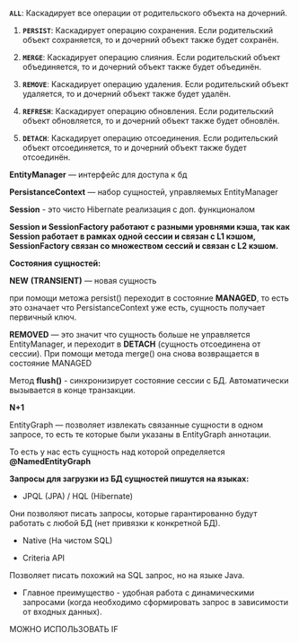 
**`ALL`**: Каскадирует все операции от родительского объекта на дочерний.

1. **`PERSIST`**: Каскадирует операцию сохранения. Если родительский объект сохраняется, то и дочерний объект также будет сохранён.
    
2. **`MERGE`**: Каскадирует операцию слияния. Если родительский объект объединяется, то и дочерний объект также будет объединён.
    
3. **`REMOVE`**: Каскадирует операцию удаления. Если родительский объект удаляется, то и дочерний объект также будет удалён.
    
4. **`REFRESH`**: Каскадирует операцию обновления. Если родительский объект обновляется, то и дочерний объект также будет обновлён.
    
5. **`DETACH`**: Каскадирует операцию отсоединения. Если родительский объект отсоединяется, то и дочерний объект также будет отсоединён.
    

  
  

**EntityManager** — интерфейс для доступа к бд

**PersistanceContext** — набор сущностей, управляемых EntityManager

**Session** - это чисто Hibernate реализация с доп. функционалом

**Session и SessionFactory работают с разными уровнями кэша, так как Session работает в рамках одной сессии и связан с L1 кэшом, SessionFactory связан со множеством сессий и связан с L2 кэшом.**

**Состояния сущностей:**

**NEW** **(TRANSIENT)** — новая сущность

при помощи метожа persist() переходит в состояние **MANAGED**, то есть это означает что PersistanceContext уже есть, сущность получает первичный ключ.

**REMOVED** — это значит что сущность больше не управляется EntityManager, и переходит в **DETACH** (сущность отсоединена от сессии). При помощи метода merge() она снова возвращается в состояние MANAGED

  
  

Метод **flush()** - синхронизирует состояние сессии с БД. Автоматически вызывается в конце транзакции.

**N+1**



EntityGraph — позволяет извлекать связанные сущности в одном запросе, то есть те которые были указаны в EntityGraph аннотации.

То есть у нас есть сущность над которой определяется **@NamedEntityGraph**

**Запросы для загрузки из БД сущностей пишутся на языках:**

- JPQL (JPA) / HQL (Hibernate)

Они позволяют писать запросы, которые гарантированно будут работать с любой БД (нет привязки к конкретной БД).

- Native (На чистом SQL)

- Criteria API

Позволяет писать похожий на SQL запрос, но на языке Java.

- Главное преимущество - удобная работа с динамическими запросами (когда необходимо сформировать запрос в зависимости от входных данных).

МОЖНО ИСПОЛЬЗОВАТЬ IF